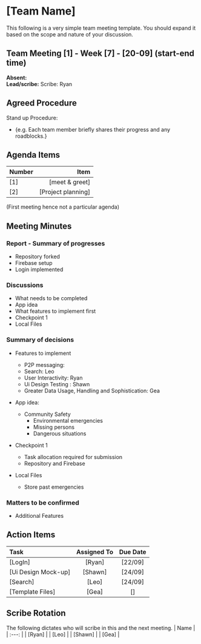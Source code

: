 # [Team Name]
This following is a very simple team meeting template. You should expand it based on the scope and nature of your discussion.

## Team Meeting [1] - Week [7] - [20-09] (start-end time)
**Absent:**
<br>
**Lead/scribe:** Scribe: Ryan

## Agreed Procedure
Stand up Procedure: 
- {e.g. Each team member briefly shares their progress and any roadblocks.}


## Agenda Items
| Number   |        Item |
|:---------|------------:|
| [1] | [meet & greet] |
| [2] | [Project planning] |

(First meeting hence not a particular agenda)

## Meeting Minutes

### Report - Summary of progresses
- Repository forked
- Firebase setup
- Login implemented

### Discussions
- What needs to be completed
- App idea
- What features to implement first
- Checkpoint 1
- Local Files


### Summary of decisions
- Features to implement
    - P2P messaging: 
    - Search: Leo
    - User Interactivity: Ryan
    - Ui Design Testing : Shawn
    - Greater Data Usage, Handling and Sophistication: Gea

- App idea:
    - Community Safety
        - Environmental emergencies
        - Missing persons
        - Dangerous situations

- Checkpoint 1 
    - Task allocation required for submission
    - Repository and Firebase

- Local Files
    - Store past emergencies

### Matters to be confirmed
- Additional Features


## Action Items
| Task                                   | Assigned To |  Due Date  |
|:---------------------------------------|:-----------:|:----------:|
| [LogIn]                               |  [Ryan]   | [22/09] |
| [Ui Design Mock-up]                       |  [Shawn]   | [24/09] |
| [Search]                               |  [Leo]   | [24/09] |
| [Template Files]                               |  [Gea]   | [] |

## Scribe Rotation
The following dictates who will scribe in this and the next meeting.
| Name |
| :---: |
| [Ryan] |
| [Leo] |
| [Shawn] |
| [Gea] |
